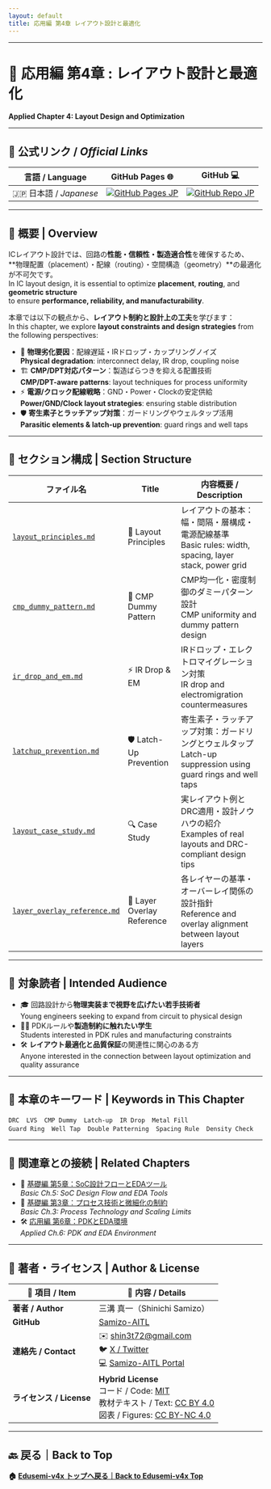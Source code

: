 ```yaml
---
layout: default
title: 応用編 第4章 レイアウト設計と最適化
---
```


---

# 🧱 応用編 第4章 : レイアウト設計と最適化  
**Applied Chapter 4: Layout Design and Optimization**

---

## 🔗 公式リンク / *Official Links*

| 言語 / Language | GitHub Pages 🌐 | GitHub 💻 |
|-----------------|----------------|-----------|
| 🇯🇵 日本語 / *Japanese* | [![GitHub Pages JP](https://img.shields.io/badge/GitHub%20Pages-日本語版-brightgreen?logo=github)](https://samizo-aitl.github.io/Edusemi-v4x/d_chapter4_layout_optimization/) | [![GitHub Repo JP](https://img.shields.io/badge/GitHub-日本語版-blue?logo=github)](https://github.com/Samizo-AITL/Edusemi-v4x/tree/main/d_chapter4_layout_optimization) |

---

## 📘 概要 | Overview

ICレイアウト設計では、回路の**性能・信頼性・製造適合性**を確保するため、  
**物理配置（placement）・配線（routing）・空間構造（geometry）**の最適化が不可欠です。  
In IC layout design, it is essential to optimize **placement**, **routing**, and **geometric structure**  
to ensure **performance, reliability, and manufacturability**.

本章では以下の観点から、**レイアウト制約と設計上の工夫**を学びます：  
In this chapter, we explore **layout constraints and design strategies** from the following perspectives:

- 🧩 **物理劣化要因**：配線遅延・IRドロップ・カップリングノイズ  
  **Physical degradation**: interconnect delay, IR drop, coupling noise  
- 🏗 **CMP/DPT対応パターン**：製造ばらつきを抑える配置技術  
  **CMP/DPT-aware patterns**: layout techniques for process uniformity  
- ⚡️ **電源/クロック配線戦略**：GND・Power・Clockの安定供給  
  **Power/GND/Clock layout strategies**: ensuring stable distribution  
- 🛡 **寄生素子とラッチアップ対策**：ガードリングやウェルタップ活用  
  **Parasitic elements & latch-up prevention**: guard rings and well taps

---

## 📂 セクション構成 | Section Structure

| ファイル名 | Title | 内容概要 / Description |
|------------|-------|------------------------|
| [`layout_principles.md`](layout_principles.md) | 📐 Layout Principles | レイアウトの基本：幅・間隔・層構成・電源配線基準<br>Basic rules: width, spacing, layer stack, power grid |
| [`cmp_dummy_pattern.md`](cmp_dummy_pattern.md) | 🧱 CMP Dummy Pattern | CMP均一化・密度制御のダミーパターン設計<br>CMP uniformity and dummy pattern design |
| [`ir_drop_and_em.md`](ir_drop_and_em.md) | ⚡ IR Drop & EM | IRドロップ・エレクトロマイグレーション対策<br>IR drop and electromigration countermeasures |
| [`latchup_prevention.md`](latchup_prevention.md) | 🛡 Latch-Up Prevention | 寄生素子・ラッチアップ対策：ガードリングとウェルタップ<br>Latch-up suppression using guard rings and well taps |
| [`layout_case_study.md`](layout_case_study.md) | 🔍 Case Study | 実レイアウト例とDRC適用・設計ノウハウの紹介<br>Examples of real layouts and DRC-compliant design tips |
| [`layer_overlay_reference.md`](layer_overlay_reference.md) | 📏 Layer Overlay Reference | 各レイヤーの基準・オーバーレイ関係の設計指針<br>Reference and overlay alignment between layout layers |

---

## 🎯 対象読者 | Intended Audience

- 🎓 回路設計から**物理実装まで視野を広げたい若手技術者**  
  Young engineers seeking to expand from circuit to physical design
- 🧑‍🏫 PDKルールや**製造制約に触れたい学生**  
  Students interested in PDK rules and manufacturing constraints
- 🛠 **レイアウト最適化と品質保証**の関連性に関心のある方  
  Anyone interested in the connection between layout optimization and quality assurance

---

## 🧩 本章のキーワード | Keywords in This Chapter

``DRC`` ``LVS`` ``CMP Dummy`` ``Latch-up`` ``IR Drop`` ``Metal Fill``  
``Guard Ring`` ``Well Tap`` ``Double Patterning`` ``Spacing Rule`` ``Density Check``

---

## 🔗 関連章との接続 | Related Chapters

- 📎 [基礎編 第5章：SoC設計フローとEDAツール](../chapter5_soc_design_flow/)  
  *Basic Ch.5: SoC Design Flow and EDA Tools*
- 🧪 [基礎編 第3章：プロセス技術と微細化の制約](../chapter3_process_evolution/)  
  *Basic Ch.3: Process Technology and Scaling Limits*
- 🛠 [応用編 第6章：PDKとEDA環境](../d_chapter6_pdk_and_eda_environment/)  
  *Applied Ch.6: PDK and EDA Environment*
  
---

## 👤 **著者・ライセンス | Author & License**

| 📌 項目 / Item | 📄 内容 / Details |
|------|------|
| **著者 / Author** | 三溝 真一（Shinichi Samizo） |
| **GitHub** | [Samizo-AITL](https://github.com/Samizo-AITL) |
| **連絡先 / Contact** | ✉️ [shin3t72@gmail.com](mailto:shin3t72@gmail.com)<br>🐦 [X / Twitter](https://x.com/shin3t72)<br>💻 [Samizo-AITL Portal](https://samizo-aitl.github.io/) |
| **ライセンス / License** | **Hybrid License**<br>コード / Code: [MIT](https://opensource.org/licenses/MIT)<br>教材テキスト / Text: [CC BY 4.0](https://creativecommons.org/licenses/by/4.0/)<br>図表 / Figures: [CC BY-NC 4.0](https://creativecommons.org/licenses/by-nc/4.0/) |

---

## 🔙 戻る｜Back to Top
**🏠 [Edusemi-v4x トップへ戻る｜Back to Edusemi-v4x Top](../README.md)**
